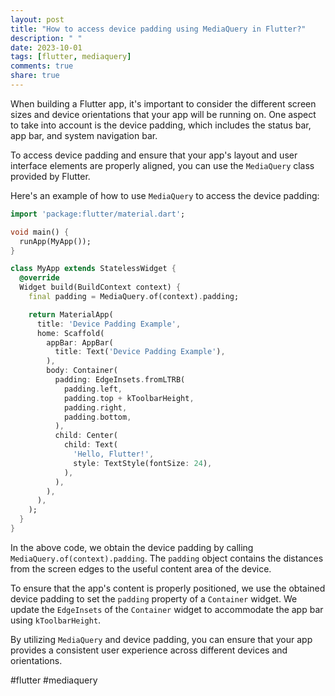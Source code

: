 ```yaml
---
layout: post
title: "How to access device padding using MediaQuery in Flutter?"
description: " "
date: 2023-10-01
tags: [flutter, mediaquery]
comments: true
share: true
---
```


When building a Flutter app, it's important to consider the different screen sizes and device orientations that your app will be running on. One aspect to take into account is the device padding, which includes the status bar, app bar, and system navigation bar.

To access device padding and ensure that your app's layout and user interface elements are properly aligned, you can use the `MediaQuery` class provided by Flutter.

Here's an example of how to use `MediaQuery` to access the device padding:

```dart
import 'package:flutter/material.dart';

void main() {
  runApp(MyApp());
}

class MyApp extends StatelessWidget {
  @override
  Widget build(BuildContext context) {
    final padding = MediaQuery.of(context).padding;

    return MaterialApp(
      title: 'Device Padding Example',
      home: Scaffold(
        appBar: AppBar(
          title: Text('Device Padding Example'),
        ),
        body: Container(
          padding: EdgeInsets.fromLTRB(
            padding.left,
            padding.top + kToolbarHeight,
            padding.right,
            padding.bottom,
          ),
          child: Center(
            child: Text(
              'Hello, Flutter!',
              style: TextStyle(fontSize: 24),
            ),
          ),
        ),
      ),
    );
  }
}
```

In the above code, we obtain the device padding by calling `MediaQuery.of(context).padding`. The `padding` object contains the distances from the screen edges to the useful content area of the device.

To ensure that the app's content is properly positioned, we use the obtained device padding to set the `padding` property of a `Container` widget. We update the `EdgeInsets` of the `Container` widget to accommodate the app bar using `kToolbarHeight`.

By utilizing `MediaQuery` and device padding, you can ensure that your app provides a consistent user experience across different devices and orientations.

#flutter #mediaquery